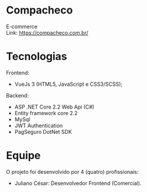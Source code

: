 # Compacheco
E-commerce  
Link: https://compacheco.com.br/

# Tecnologias

Frontend:

* VueJs 3 (HTML5, JavaScript e CSS3/SCSS);

Backend:

* ASP .NET Core 2.2 Web Api (C#)
* Entity framework core 2.2
* MySql
* JWT Authentication
* PagSeguro DotNet SDK

# Equipe

O projeto foi desenvolvido por 4 (quatro) profissionais:
* Juliano César: Desenvolvedor Frontend (Comercial).
